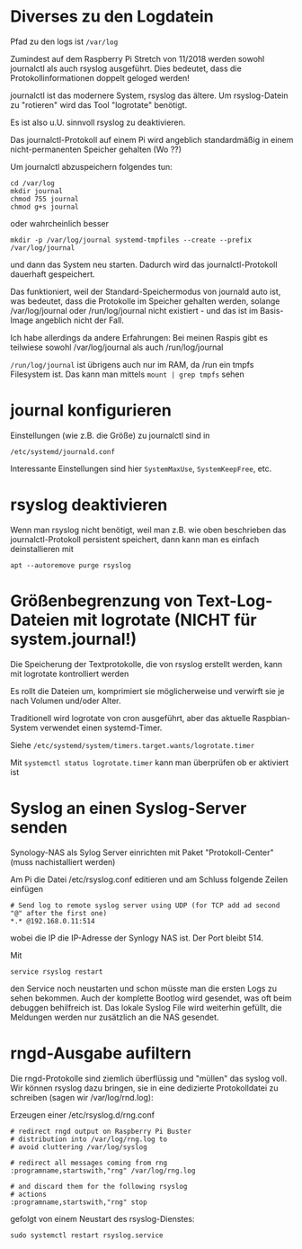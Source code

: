 # Diverses zu den Logdatein

Pfad zu den logs ist `/var/log`

Zumindest auf dem Raspberry Pi Stretch von 11/2018 werden sowohl journalctl als auch rsyslog ausgeführt.
Dies bedeutet, dass die Protokollinformationen doppelt geloged werden!

journalctl ist das modernere System, rsyslog das ältere.
Um rsyslog-Datein zu "rotieren" wird das Tool "logrotate" benötigt.

Es ist also u.U. sinnvoll rsyslog zu deaktivieren.

Das journalctl-Protokoll auf einem Pi wird angeblich standardmäßig in einem nicht-permanenten Speicher gehalten (Wo ??)

Um journalctl abzuspeichern folgendes tun:

    cd /var/log
    mkdir journal
    chmod 755 journal
    chmod g+s journal
 
 
 oder wahrcheinlich besser
 
    mkdir -p /var/log/journal systemd-tmpfiles --create --prefix /var/log/journal
 
und dann das System neu starten. Dadurch wird das journalctl-Protokoll dauerhaft gespeichert.

Das funktioniert, weil der Standard-Speichermodus von journald auto ist, was bedeutet, dass die Protokolle im Speicher gehalten werden, solange /var/log/journal oder /run/log/journal nicht existiert - und das ist im Basis-Image angeblich nicht der Fall.

Ich habe allerdings da andere Erfahrungen: Bei meinen Raspis gibt es teilwiese sowohl /var/log/journal als auch /run/log/journal

`/run/log/journal` ist übrigens auch nur im RAM, da /run ein tmpfs Filesystem ist. Das kann man mittels `mount | grep tmpfs` sehen

# journal konfigurieren

Einstellungen (wie z.B. die Größe) zu journalctl sind in

    /etc/systemd/journald.conf

Interessante Einstellungen sind hier `SystemMaxUse`, `SystemKeepFree`, etc.

# rsyslog deaktivieren

Wenn man rsyslog nicht benötigt, weil man z.B. wie oben beschrieben das journalctl-Protokoll persistent speichert, dann kann man es einfach deinstallieren mit

    apt --autoremove purge rsyslog

    
# Größenbegrenzung von Text-Log-Dateien mit logrotate (NICHT für system.journal!)

Die Speicherung der Textprotokolle, die von rsyslog erstellt werden, kann mit logrotate kontrolliert werden

Es rollt die Dateien um, komprimiert sie möglicherweise und verwirft sie je nach Volumen und/oder Alter.

Traditionell wird logrotate von cron ausgeführt, aber das aktuelle Raspbian-System verwendet einen systemd-Timer.

Siehe `/etc/systemd/system/timers.target.wants/logrotate.timer`

Mit `systemctl status logrotate.timer` kann man überprüfen ob er aktiviert ist


# Syslog an einen Syslog-Server senden

Synology-NAS als Sylog Server einrichten mit Paket "Protokoll-Center" (muss nachistalliert werden)

Am Pi die Datei /etc/rsyslog.conf editieren und am Schluss folgende Zeilen einfügen

    # Send log to remote syslog server using UDP (for TCP add ad second "@" after the first one)
    *.* @192.168.0.11:514
    
wobei die IP die IP-Adresse der Synlogy NAS ist. Der Port bleibt 514.

Mit

    service rsyslog restart

den Service noch neustarten und schon müsste man die ersten Logs zu sehen bekommen.
Auch der komplette Bootlog wird gesendet, was oft beim debuggen behilfreich ist.
Das lokale Syslog File wird weiterhin gefüllt, die Meldungen werden nur zusätzlich an die NAS gesendet.

# rngd-Ausgabe aufiltern

Die rngd-Protokolle sind ziemlich überflüssig und "müllen" das syslog voll.
Wir können rsyslog dazu bringen, sie in eine dedizierte Protokolldatei zu schreiben (sagen wir /var/log/rnd.log):

Erzeugen einer /etc/rsyslog.d/rng.conf


    # redirect rngd output on Raspberry Pi Buster
    # distribution into /var/log/rng.log to
    # avoid cluttering /var/log/syslog

    # redirect all messages coming from rng
    :programname,startswith,"rng" /var/log/rng.log

    # and discard them for the following rsyslog
    # actions
    :programname,startswith,"rng" stop

gefolgt von einem Neustart des rsyslog-Dienstes:

    sudo systemctl restart rsyslog.service
